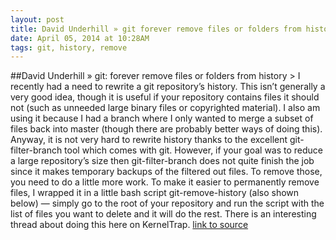 ```yaml
---
layout: post
title: David Underhill » git forever remove files or folders from history
date: April 05, 2014 at 10:28AM
tags: git, history, remove
---
```

##David Underhill » git: forever remove files or folders from history
&gt; I recently had a need to rewrite a git repository’s history. This isn’t generally a very good idea, though it is useful if your repository contains files it should not (such as unneeded large binary files or copyrighted material). I also am using it because I had a branch where I only wanted to merge a subset of files back into master (though there are probably better ways of doing this). Anyway, it is not very hard to rewrite history thanks to the excellent git-filter-branch tool which comes with git. However, if your goal was to reduce a large repository’s size then git-filter-branch does not quite finish the job since it makes temporary backups of the filtered out files. To remove those, you need to do a little more work. To make it easier to permanently remove files, I wrapped it in a little bash script git-remove-history (also shown below) — simply go to the root of your repository and run the script with the list of files you want to delete and it will do the rest. There is an interesting thread about doing this here on KernelTrap.
[link to source](http://ift.tt/rnwLHC) 
